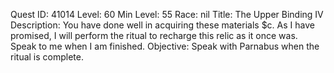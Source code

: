 Quest ID: 41014
Level: 60
Min Level: 55
Race: nil
Title: The Upper Binding IV
Description: You have done well in acquiring these materials $c. As I have promised, I will perform the ritual to recharge this relic as it once was. Speak to me when I am finished.
Objective: Speak with Parnabus when the ritual is complete.
